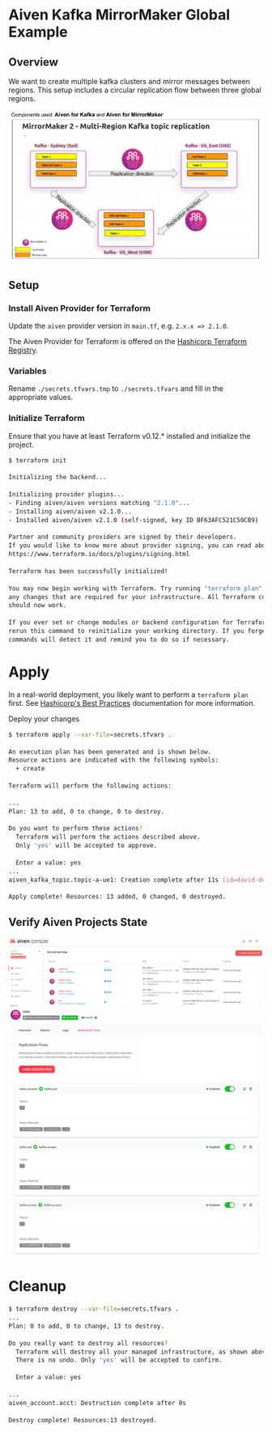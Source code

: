 # Aiven Kafka MirrorMaker Global Example

## Overview

We want to create multiple kafka clusters and mirror messages between regions.
This setup includes a circular replication flow between three global regions.

![Reference Architecture](assets/arch.png)

## Setup

### Install Aiven Provider for Terraform

Update the `aiven` provider version in `main.tf`, e.g. `2.x.x => 2.1.0`.

The Aiven Provider for Terraform is offered on the [Hashicorp Terraform Registry](https://registry.terraform.io/providers/aiven/aiven/latest).

### Variables

Rename `./secrets.tfvars.tmp` to `./secrets.tfvars` and fill in the appropriate values.

### Initialize Terraform

Ensure that you have at least Terraform v0.12.\* installed and initialize the project.

```sh
$ terraform init

Initializing the backend...

Initializing provider plugins...
- Finding aiven/aiven versions matching "2.1.0"...
- Installing aiven/aiven v2.1.0...
- Installed aiven/aiven v2.1.0 (self-signed, key ID BF63AFC521C50CB9)

Partner and community providers are signed by their developers.
If you would like to know more about provider signing, you can read about it here:
https://www.terraform.io/docs/plugins/signing.html

Terraform has been successfully initialized!

You may now begin working with Terraform. Try running "terraform plan" to see
any changes that are required for your infrastructure. All Terraform commands
should now work.

If you ever set or change modules or backend configuration for Terraform,
rerun this command to reinitialize your working directory. If you forget, other
commands will detect it and remind you to do so if necessary.
```

# Apply

In a real-world deployment, you likely want to perform a `terraform plan` first. See [Hashicorp's Best Practices](https://www.terraform.io/docs/cloud/guides/recommended-practices/index.html) documentation for more information.

Deploy your changes

```sh
$ terraform apply --var-file=secrets.tfvars .

An execution plan has been generated and is shown below.
Resource actions are indicated with the following symbols:
  + create

Terraform will perform the following actions:

...
Plan: 13 to add, 0 to change, 0 to destroy.

Do you want to perform these actions?
  Terraform will perform the actions described above.
  Only 'yes' will be accepted to approve.

  Enter a value: yes
...
aiven_kafka_topic.topic-a-ue1: Creation complete after 11s [id=david-demo/kafka-ue1/topic-a]

Apply complete! Resources: 13 added, 0 changed, 0 destroyed.
```

## Verify Aiven Projects State

![Creating](assets/creating.png)
![Replication Flows](assets/flows.png)

# Cleanup

```sh
$ terraform destroy --var-file=secrets.tfvars .
...
Plan: 0 to add, 0 to change, 13 to destroy.

Do you really want to destroy all resources?
  Terraform will destroy all your managed infrastructure, as shown above.
  There is no undo. Only 'yes' will be accepted to confirm.

  Enter a value: yes

...
aiven_account.acct: Destruction complete after 0s

Destroy complete! Resources:13 destroyed.
```
